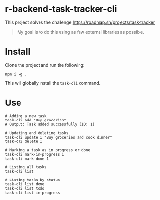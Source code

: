 # r-backend-task-tracker-cli

This project solves the challenge https://roadmap.sh/projects/task-tracker

> My goal is to do this using as few external libraries as possible.

# Install

Clone the project and run the following:

```
npm i -g .
````

This will globally install the `task-cli` command.

# Use

```
# Adding a new task
task-cli add "Buy groceries"
# Output: Task added successfully (ID: 1)

# Updating and deleting tasks
task-cli update 1 "Buy groceries and cook dinner"
task-cli delete 1

# Marking a task as in progress or done
task-cli mark-in-progress 1
task-cli mark-done 1

# Listing all tasks
task-cli list

# Listing tasks by status
task-cli list done
task-cli list todo
task-cli list in-progress
```
